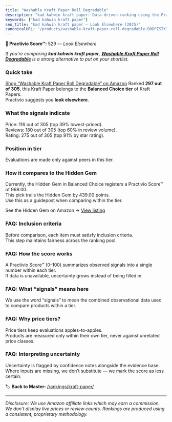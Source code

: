 ```yaml
---
title: "Washable Kraft Paper Roll Degradable"
description: "kad kahwin kraft paper: Data-driven ranking using the Practivio Score™. Positioned by quality, value, demand, findability, momentum."
keywords: ["kad kahwin kraft paper"]
seo_title: "kad kahwin kraft paper — Look Elsewhere (2025)"
canonicalURL: "/products/washable-kraft-paper-roll-degradable-B0DPZSTX3S/"
---
```


**🚫 Practivio Score™:** 529 — _Look Elsewhere_


*If you're comparing **kad kahwin kraft paper**, **[Washable Kraft Paper Roll Degradable](https://www.amazon.com/dp/B0DPZSTX3S?tag=practivio-20)** is a strong alternative to put on your shortlist.*
### Quick take
[Shop “Washable Kraft Paper Roll Degradable” on Amazon](https://www.amazon.com/dp/B0DPZSTX3S?tag=practivio-20)
Ranked **297 out of 305**, this Kraft Paper belongs to the **Balanced Choice tier** of Kraft Papers.  
Practivio suggests you **look elsewhere**.

### What the signals indicate
Price: 116 out of 305 (top 39% lowest-priced).  
Reviews: 180 out of 305 (top 60% in review volume).  
Rating: 275 out of 305 (top 91% by star rating).  

### Position in tier
Evaluations are made only against peers in this tier.

### How it compares to the Hidden Gem
Currently, the Hidden Gem in Balanced Choice registers a Practivio Score™ of 968.00.  
This pick trails the Hidden Gem by 439.00 points.  
Use this as a guidepost when comparing within the tier.  

See the Hidden Gem on Amazon → [View listing](https://www.amazon.com/dp/B07Z8GG66X?tag=practivio-20)

### FAQ: Inclusion criteria
Before comparison, each item must satisfy inclusion criteria.  
This step maintains fairness across the ranking pool.

### FAQ: How the score works
A Practivio Score™ (0–100) summarizes observed signals into a single number within each tier.  
If data is unavailable, uncertainty grows instead of being filled in.

### FAQ: What “signals” means here
We use the word “signals” to mean the combined observational data used to compare products within a tier.

### FAQ: Why price tiers?
Price tiers keep evaluations apples-to-apples.  
Products are measured only within their own tier, never against unrelated price classes.

### FAQ: Interpreting uncertainty
Uncertainty is flagged by confidence notes alongside the evidence base.  
Where inputs are missing, we don’t substitute — we mark the score as less certain.


🏷️ **Back to Master:** [/rankings/kraft-paper/](/rankings/kraft-paper/)

---
_Disclosure: We use Amazon affiliate links which may earn a commission. We don’t display live prices or review counts. Rankings are produced using a consistent, proprietary methodology._
